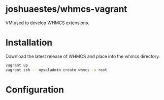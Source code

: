 joshuaestes/whmcs-vagrant
=========================

VM used to develop WHMCS extensions.

# Installation

Download the latest release of WHMCS and place into the whmcs directory.

```bash
vagrant up
vagrant ssh -- mysqladmin create whmcs -u root
```

# Configuration
